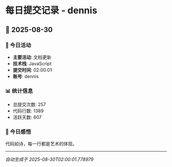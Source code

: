 # 每日提交记录 - dennis

## 📅 2025-08-30

### 🎯 今日活动
- **主要活动**: 文档更新
- **技术栈**: JavaScript
- **提交时间**: 02:00:01
- **账号**: dennis

### 📊 统计信息
- 总提交次数: 257
- 代码行数: 1389
- 活跃天数: 607

### 💭 今日感悟
代码如诗，每一行都是艺术的体现。

---
*自动生成于 2025-08-30T02:00:01.778979*
